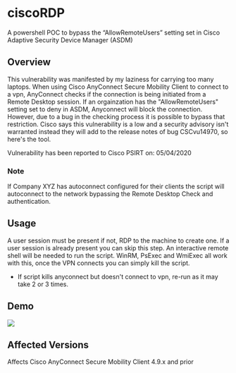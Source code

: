 # ciscoRDP
A powershell POC to bypass the “AllowRemoteUsers” setting set in Cisco Adaptive Security Device Manager (ASDM)

## Overview
<p>This vulnerability was manifested by my laziness for carrying too many laptops. When using Cisco AnyConnect Secure Mobility Client to connect to a vpn, AnyConnect checks if the connection is being initiated from a Remote Desktop session. If an orgainzation has the "AllowRemoteUsers" setting set to deny in ASDM, Anyconnect will block the connection. However, due to a bug in the checking process it is possible to bypass that restriction. Cisco says this vulnerability is a low and a security advisory isn't warranted instead they will add to the release notes of bug CSCvu14970, so here's the tool.

Vulnerability has been reported to Cisco PSIRT on: 05/04/2020
</p>

### Note
If Company XYZ has autoconnect configured for their clients the script will autoconnect to the network bypassing the Remote Desktop Check and authentication.

## Usage
A user session must be present if not, RDP to the machine to create one. If a user session is already present you can skip this step. An interactive remote shell will be needed to run the script. WinRM, PsExec and WmiExec all work with this, once the VPN connects you can simply kill the script.

* If script kills anyconnect but doesn't connect to vpn, re-run as it may take 2 or 3 times.

## Demo
![](ciscoRDP-official.gif)

## Affected Versions
Affects Cisco AnyConnect Secure Mobility Client 4.9.x and prior
